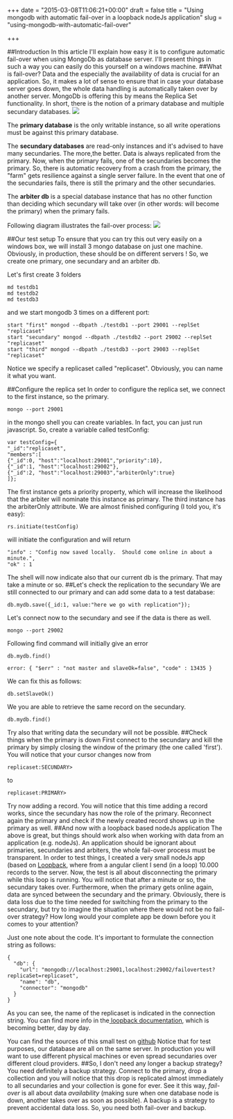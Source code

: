 +++
date = "2015-03-08T11:06:21+00:00"
draft = false
title = "Using mongodb with automatic fail-over in a loopback nodeJs application"
slug = "using-mongodb-with-automatic-fail-over"

+++

##Introduction
In this article I'll explain how easy it is to configure automatic fail-over when using MongoDb as database server. I'll present things in such a way you can easily do this yourself on a windows machine. 
##What is fail-over?
Data and the especially the availability of data is crucial for an application. So, it makes a lot of sense to ensure that in case your database server goes down, the whole data handling is automatically taken over by another server. MongoDb is offering this by means the Replica Set functionality. In short, there is the notion of a primary database and multiple secundary databases.
![](/content/images/2015/03/overview.png)

The **primary database** is the only writable instance, so all write operations must be against this primary database.

The **secundary databases** are read-only instances and it's advised to have many secundaries. The more,the better. Data is always replicated from the primary. Now, when the primary fails, one of the secundaries becomes the primary. So, there is automatic recovery from a crash from the primary, the "farm" gets resilience against a single server failure. 
In the event that one of the secundaries fails, there is still the primary and the other secundaries.

The **arbiter db** is a special database instance that has no other function than deciding which secundary will take over (in other words: will become the primary) when the primary fails.

Following diagram illustrates the fail-over process:
![](/content/images/2015/03/failover.png)

##Our test setup
To ensure that you can try this out very easily on a windows box, we will install 3 mongo database on just one machine. Obviously, in production, these should be on different servers !
So, we create one primary, one secundary and an arbiter db.

Let's first create 3 folders
```language-bash
md testdb1
md testdb2
md testdb3
```
and we start mongodb 3 times on a different port:

```language-bash
start "first" mongod --dbpath ./testdb1 --port 29001 --replSet "replicaset"
start "secundary" mongod --dbpath ./testdb2 --port 29002 --replSet "replicaset"
start "third" mongod --dbpath ./testdb3 --port 29003 --replSet "replicaset"
```
Notice we specify a replicaset called "replicaset". Obviously, you can name it what you want.

##Configure the replica set
In order to configure the replica set, we connect to the first instance, so the primary.
```language-bash
mongo --port 29001
```
in the mongo shell you can create variables. In fact, you can just run javascript.
So, create a variable called testConfig:
```language-javascript
var testConfig={
"_id":"replicaset", 
"members":[
{"_id":0, "host":"localhost:29001","priority":10},
{"_id":1, "host":"localhost:29002"},
{"_id":2, "host":"localhost:29003","arbiterOnly":true}
]};
```
The first instance gets a priority property, which will increase the likelihood that the arbiter will nominate this instance as primary. The third instance has the arbiterOnly attribute.
We are almost finished configuring (I told you, it's easy):
```language-bash
rs.initiate(testConfig)
```
will initiate the configuration and will return
```
"info" : "Config now saved locally.  Should come online in about a minute.",
"ok" : 1
```
The shell will now indicate also that our current db is the primary. That may take a minute or so.
##Let's check the replication to the secundary
We are still connected to our primary and can add some data to a test database:
```language-bash
db.mydb.save({_id:1, value:"here we go with replication"});
```
Let's connect now to the secundary and see if the data is there as well.
```language-bash
mongo --port 29002
```
Following find command will initially give an error
```language-bash
db.mydb.find()
```
```
error: { "$err" : "not master and slaveOk=false", "code" : 13435 }
```
We can fix this as follows:
```language-bash
db.setSlaveOk()
```
We you are able to retrieve the same record on the secundary.
```language-bash
db.mydb.find()
```
Try also that writing data the secundary will not be possible.
##Check things when the primary is down
First connect to the secundary and kill the primary by simply closing the window of the primary (the one called 'first').
You will notice that your cursor changes now from 
```language-bash
replicaset:SECUNDARY>
```
to
```language-bash
replicaset:PRIMARY>
```
Try now adding a record. You will notice that this time adding a record works, since the secundary has now the role of the primary. Reconnect again the primary and check if the newly created record shows up in the  primary as well.
##And now with a loopback based nodeJs application
The above is great, but things should work also when working with data from an application (e.g. nodeJs). An application should be ignorant about primaries, secundaries and arbiters, the whole fail-over process must be transparent. 
In order to test things, I created a very small nodeJs app (based on [Loopback](http://loopback.io/), where from a angular client I send (in a loop) 10.000 records to the server. Now, the test is all about disconnecting the primary while this loop is running.
You will notice that after a minute or so, the secundary takes over. Furthermore, when the primary gets online again, data are synced between the secundary and the primary.
Obviously, there is data loss due to the time needed for switching from the primary to the secundary, but try to imagine the situation where there would not be no fail-over strategy? How long would your complete app be down before you it comes to your attention?

Just one note about the code. It's important to formulate the connection string as follows:
```language-javascript
{
  "db": {
    "url": "mongodb://localhost:29001,localhost:29002/failovertest?replicaSet=replicaset",
    "name": "db",
    "connector": "mongodb"
  }
}
```
As you can see, the name of the replicaset is indicated in the connection string. You can find more info in the[ loopback documentation](http://docs.strongloop.com/display/public/LB/MongoDB+connector#MongoDBconnector-Replicasetconfiguration), which is becoming better, day by day.

You can find the sources of this small test on [github](https://github.com/paulvanbladel/MongoDbLoopbackFailOver)
Notice that for test purposes, our database are all on the same server. In production you will want to use different physical machines or even spread secundaries over different cloud providers.
##So, I don't need any longer a backup strategy?
You need definitely a backup strategy. Connect to the primary, drop a collection and you will notice that this drop is replicated almost immediately to all secundaries and your collection is gone for ever. See it this way, *fail-over* is all about data *availability* (making sure when one database node is down, another takes over as soon as possible). A backup is a strategy to prevent accidental data loss. So, you need both fail-over and backup.





